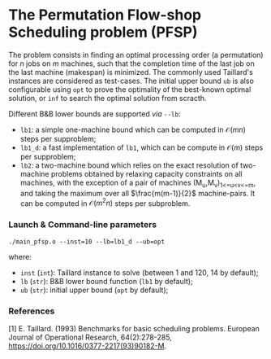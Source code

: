 # The Permutation Flow-shop Scheduling problem (PFSP)

The problem consists in finding an optimal processing order (a permutation) for $n$ jobs on $m$ machines, such that the completion time of the last job on the last machine (makespan) is minimized. The commonly used Taillard's instances are considered as test-cases. The initial upper bound `ub` is also configurable using `opt` to prove the optimality of the best-known optimal solution, or `inf` to search the optimal solution from scracth.

Different B&B lower bounds are supported *via* `--lb`:
- `lb1`: a simple one-machine bound which can be computed in $\mathcal{O}(mn)$ steps per supproblem;
- `lb1_d`: a fast implementation of `lb1`, which can be compute in $\mathcal{O}(m)$ steps per supproblem;
- `lb2`: a two-machine bound which relies on the exact resolution of two-machine problems obtained by relaxing capacity constraints on all machines, with the exception of a pair of machines \(M<sub>u</sub>,M<sub>v</sub>\)<sub>1<=u<v<=m</sub>, and taking the maximum over all $\frac{m(m-1)}{2}$ machine-pairs. It can be computed in $\mathcal{O}(m^2n)$ steps per subproblem.

### Launch & Command-line parameters

```chapel
./main_pfsp.o --inst=10 --lb=lb1_d --ub=opt
```
where:
- `inst` (`int`): Taillard instance to solve (between $1$ and $120$, $14$ by default);
- `lb` (`str`): B&B lower bound function (`lb1` by default);
- `ub` (`str`): initial upper bound (`opt` by default);

### References

[1] E. Taillard. (1993) Benchmarks for basic scheduling problems. European Journal of Operational Research, 64(2):278-285, https://doi.org/10.1016/0377-2217(93)90182-M.
